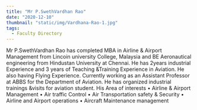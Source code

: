 ```yaml
---
title: "Mr P.SwethVardhan Rao"
date: "2020-12-10"
thumbnail: "static/img/Vardhana-Rao-1.jpg"
tags:
  - Faculty Directory
---
```


Mr P.SwethVardhan Rao has completed MBA in Airline & Airport Management from Lincoin university College, Malaysia and BE Aeronautical engineering from Hindustan University at Chennai. He has 2years industrial Experience and 3 years of Teaching &Training Experience in Aviation. He also having Flying Experience. Currently working as an Assistant Professor at ABBS for the Department of Aviation. He has organized industrial trainings &visits for aviation student. His Area of interests • Airline & Airport Management • Air traffic Control • Air Transportation safety & Security • Airline and Airport operations • Aircraft Maintenance management

